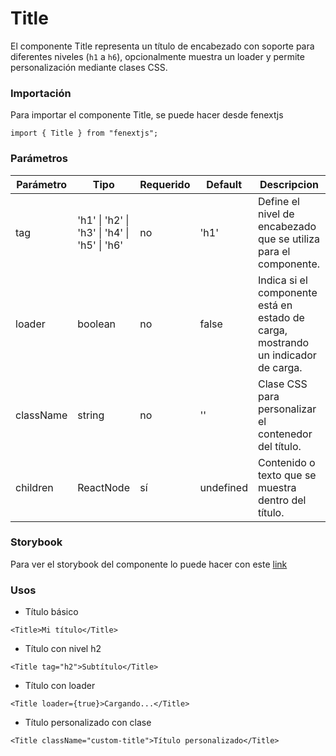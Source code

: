 # Title

El componente Title representa un título de encabezado con soporte para diferentes niveles (`h1` a `h6`), opcionalmente muestra un loader y permite personalización mediante clases CSS.

### Importación

Para importar el componente Title, se puede hacer desde fenextjs

```tsx copy
import { Title } from "fenextjs";
```

### Parámetros

| Parámetro | Tipo | Requerido | Default | Descripcion |
| --------- | ---- | --------- | ------- | ----------- |
| tag | 'h1' \| 'h2' \| 'h3' \| 'h4' \| 'h5' \| 'h6' | no | 'h1' | Define el nivel de encabezado que se utiliza para el componente. |
| loader | boolean | no | false | Indica si el componente está en estado de carga, mostrando un indicador de carga. |
| className | string | no | '' | Clase CSS para personalizar el contenedor del título. |
| children | ReactNode | sí | undefined | Contenido o texto que se muestra dentro del título. |

### Storybook

Para ver el storybook del componente lo puede hacer con este [link](https://fenextjs-component-storybook.vercel.app/?path=/story/title-title--index)

### Usos

- Título básico

```tsx copy
<Title>Mi título</Title>
```

- Título con nivel h2

```tsx copy
<Title tag="h2">Subtítulo</Title>
```

- Título con loader

```tsx copy
<Title loader={true}>Cargando...</Title>
```

- Título personalizado con clase

```tsx copy
<Title className="custom-title">Título personalizado</Title>
```


